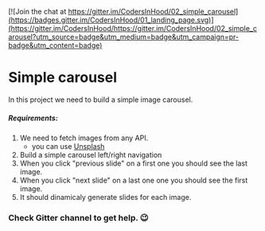 [![Join the chat at https://gitter.im/CodersInHood/02_simple_carousel](https://badges.gitter.im/CodersInHood/01_landing_page.svg)](https://gitter.im/CodersInHood/https://gitter.im/CodersInHood/02_simple_carousel?utm_source=badge&utm_medium=badge&utm_campaign=pr-badge&utm_content=badge)

# Simple carousel

In this project we need to build a simple image carousel.

##### Requirements:

1. We need to fetch images from any API.
    - you can use [Unsplash](https://unsplash.com/developers)
2. Build a simple carousel left/right navigation
3. When you click "previous slide" on a first one you should see the last image.
4. When you click "next slide" on a last one one you should see the first image.
5. It should dinamicaly generate slides for each image.

### Check Gitter channel to get help. 😉

